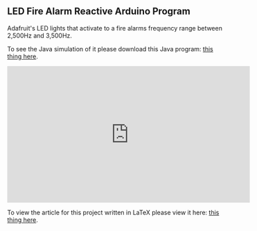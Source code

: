 <h2>LED Fire Alarm Reactive Arduino Program</h2>
<p>Adafruit's LED lights that activate to a fire alarms frequency range between 2,500Hz and 3,500Hz.</p>
<p>To see the Java simulation of it please download this Java program: <a href="https://github.com/zach-bell/Arduino-LED-Sound-Simulation/raw/master/Java%20Simulation/Arduino-LED-Fire-Alarm-Detection.jar">this thing here</a>.</p>
<iframe width="560" height="315" src="https://drive.google.com/file/d/13UYFxjg4GfTWYO7MvE8lg7STV4oNyY8-/view?usp=sharing" frameborder="0" allow="accelerometer; autoplay; encrypted-media; gyroscope; picture-in-picture" allowfullscreen></iframe>
<p>To view the article for this project written in LaTeX please view it here: <a href="https://github.com/zach-bell/Arduino-LED-Sound-Simulation/blob/master/Documents/article-sources/vanscoit-Arduino-LED-Simulation.pdf"> this thing here</a>.</p>
